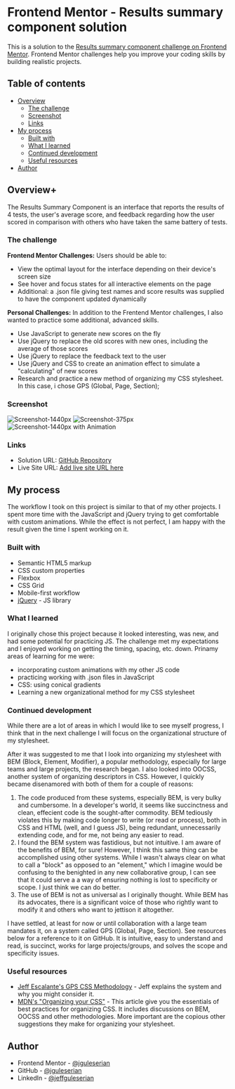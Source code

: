 # Frontend Mentor - Results summary component solution

This is a solution to the [Results summary component challenge on Frontend Mentor](https://www.frontendmentor.io/challenges/results-summary-component-CE_K6s0maV). Frontend Mentor challenges help you improve your coding skills by building realistic projects. 

## Table of contents

- [Overview](#overview)
  - [The challenge](#the-challenge)
  - [Screenshot](#screenshot)
  - [Links](#links)
- [My process](#my-process)
  - [Built with](#built-with)
  - [What I learned](#what-i-learned)
  - [Continued development](#continued-development)
  - [Useful resources](#useful-resources)
- [Author](#author)

## Overview+

The Results Summary Component is an interface that reports the results of 4 tests, the user's average score, and feedback regarding how the user scored in comparison with others who have taken the same battery of tests.

### The challenge

**Frontend Mentor Challenges:**
Users should be able to:

- View the optimal layout for the interface depending on their device's screen size
- See hover and focus states for all interactive elements on the page
- Additional: a .json file giving test names and score results was supplied to have the component updated dynamically

**Personal Challenges:**
In addition to the Frentend Mentor challenges, I also wanted to practice some additional, advanced skills.
- Use JavaScript to generate new scores on the fly
- Use jQuery to replace the old scores with new ones, including the average of those scores
- Use jQuery to replace the feedback text to the user
- Use jQuery and CSS to create an animation effect to simulate a "calculating" of new scores
- Research and practice a new method of organizing my CSS stylesheet. In this case, i chose GPS (Global, Page, Section);

### Screenshot

![Screenshot-1440px](./screenshots/screenshot-1440px.png)
![Screenshot-375px](./screenshots/screenshot-375px.png)
![Screenshot-1440px with Animation](./screenshots/screenshot-Animated.png)

### Links

- Solution URL: [GitHub Repository](https://github.com/jguleserian/FMC-ResultsSummaryComponent.git)
- Live Site URL: [Add live site URL here](https://jguleserian.github.io/FMC-ResultsSummaryComponent/)

## My process

The workflow I took on this project is similar to that of my other projects. I spent more time with the JavaScript and jQuery trying to get comfortable with custom animations. While the effect is not perfect, I am happy with the result given the time I spent working on it.

### Built with

- Semantic HTML5 markup
- CSS custom properties
- Flexbox
- CSS Grid
- Mobile-first workflow
- [jQuery](https://jquery.com/) - JS library

### What I learned

I originally chose this project because it looked interesting, was new, and had some potential for practicing JS. The challenge met my expectations and I enjoyed working on getting the timing, spacing, etc. down. Prinamy areas of learning for me were:

- incorporating custom animations with my other JS code
- practicing working with .json files in JavaScript
- CSS: using conical gradients
- Learning a new organizational method for my CSS stylesheet

### Continued development

While there are a lot of areas in which I would like to see myself progress, I think that in the next challenge I will focus on the organizational structure of my stylesheet. 

After it was suggested to me that I look into organizing my stylesheet with BEM (Block, Element, Modifier), a popular methodology, especially for large teams and large projects, the research began. I also looked into OOCSS, another system of organizing descriptors in CSS. However, I quickly became disenamored with both of them for a couple of reasons:
1. The code produced from these systems, especially BEM, is very bulky and cumbersome. In a developer's world, it seems like succinctness and clean, effecient code is the sought-after commodity. BEM tediously violates this by making code longer to write (or read or process), both in CSS and HTML (well, and I guess JS), being redundant, unnecessarily extending code, and for me, not being any easier to read. 
2. I found the BEM system was fastidious, but not intuitive. I am aware of the benefits of BEM, for sure! However, I think this same thing can be accomplished using other systems. While I wasn't always clear on what to call a "block" as opposed to an "element," which I imagine would be confusing to the benighted in any new collaborative group, I can see that it could serve a a way of ensuring nothing is lost to specificity or scope. I just think we can do better.
3. The use of BEM is not as universal as I originally thought. While BEM has its advocates, there is a significant voice of those who rightly want to modify it and others who want to jettison it altogether.

I have settled, at least for now or until collaboration with a large team mandates it, on a system called GPS (Global, Page, Section). See resources below for a reference to it on GitHub. It is intuitive, easy to understand and read, is succinct, works for large projects/groups, and solves the scope and specificity issues.

### Useful resources

- [Jeff Escalante's GPS CSS Methodology](https://github.com/jescalan/gps) - Jeff explains the system and why you might consider it.
- [MDN's "Organizing your CSS"](https://www.example.com) - This article give you the essentials of best practices for organizing CSS. It includes discussions on BEM, OOCSS and other methodologies. More important are the copious other suggestions they make for organizing your stylesheet.

## Author

- Frontend Mentor - [@jguleserian](https://www.frontendmentor.io/profile/jguleserian)
- GitHub - [@jguleserian](https://www.your-site.com)
- LinkedIn - [@jeffguleserian](https://www.linkedin.com/in/jeffguleserian/)

